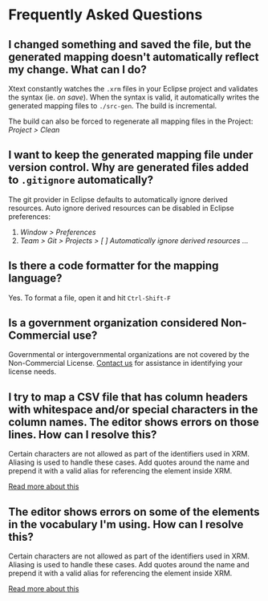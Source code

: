 # Frequently Asked Questions

## I changed something and saved the file, but the generated mapping doesn't automatically reflect my change. What can I do?

Xtext constantly watches the `.xrm` files in your Eclipse project and validates the syntax (ie. *on save*). When the syntax is valid, it automatically writes the generated mapping files to `./src-gen`. The build is incremental.

The build can also be forced to regenerate all mapping files in the Project: _Project > Clean_


## I want to keep the generated mapping file under version control. Why are generated files added to `.gitignore` automatically?

The git provider in Eclipse defaults to automatically ignore derived resources.
Auto ignore derived resources can be disabled in Eclipse preferences: 

1. _Window > Preferences_
2. _Team > Git > Projects > [ ] Automatically ignore derived resources ..._


## Is there a code formatter for the mapping language?

Yes. To format a file, open it and hit `Ctrl-Shift-F`


## Is a government organization considered Non-Commercial use?

Governmental or intergovernmental organizations are not covered by the Non-Commercial License. [Contact us](mailto:info@zazuko.com?subject=XRM) for assistance in identifying your license needs.


## I try to map a CSV file that has column headers with whitespace and/or special characters in the column names. The editor shows errors on those lines. How can I resolve this?

Certain characters are not allowed as part of the identifiers used in XRM. Aliasing is used to handle these cases. Add quotes around the name and prepend it with a valid alias for referencing the element inside XRM.

[Read more about this](documentation/mapping-language.md#escaping-special-chars)


## The editor shows errors on some of the elements in the vocabulary I'm using. How can I resolve this?

Certain characters are not allowed as part of the identifiers used in XRM. Aliasing is used to handle these cases. Add quotes around the name and prepend it with a valid alias for referencing the element inside XRM.

[Read more about this](documentation/mapping-language.md#handling-invalid-identifiers)